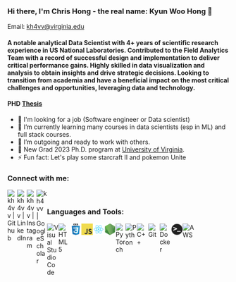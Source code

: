 ### Hi there, I'm Chris Hong - the real name: Kyun Woo Hong  👋
Email: kh4vv@virginia.edu

#### A notable analytical Data Scientist with 4+ years of scientific research experience in US National Laboratories. Contributed to the Field Analytics Team with a record of successful design and implementation to deliver critical performance gains. Highly skilled in data visualization and analysis to obtain insights and drive strategic decisions. Looking to transition from academia and have a beneficial impact on the most critical challenges and opportunities, leveraging data and technology.

#### PHD [Thesis](https://libraetd.lib.virginia.edu/public_view/k643b211g)

- 🔭 I'm looking for a job (Software engineer or Data scientist)
- 🌱 I’m currently learning many courses in data scientists (esp in ML) and full stack courses.
- 👯 I’m outgoing and ready to work with others. 
- 🥅 New Grad 2023 Ph.D. program at [University of Virginia](http://www.phys.virginia.edu/).
- ⚡ Fun fact: Let's play some starcraft II and pokemon Unite

### Connect with me:

[<img align="left" alt="kh4vv | Github" width="22px" src="https://cdn.jsdelivr.net/npm/simple-icons@v3/icons/github.svg" />][github]
[<img align="left" alt="kh4vv | LinkedIn" width="22px" src="https://cdn.jsdelivr.net/npm/simple-icons@v3/icons/linkedin.svg" />][linkedin]
[<img align="left" alt="kh4vv | Instagram" width="22px" src="https://cdn.jsdelivr.net/npm/simple-icons@v3/icons/instagram.svg" />][instagram]
[<img align="left" alt="kh4vv | GoogleScholar" width="24px" src="https://img.icons8.com/color/48/000000/google-scholar--v3.png"/>][google]

[instagram]:https://instagram.com/hongs_uva
[linkedin]:https://linkedin.com/in/hongs-uva
[github]:https://github.com/kh4vv
[google]:https://scholar.google.com/citations?user=jGvTYwkAAAAJ&hl=ko

<br />

### Languages and Tools:

[<img align="left" alt="Visual Studio Code" width="26px" src="https://img.icons8.com/color/48/000000/visual-studio-code-2019.png"/>][vs]
[<img align="left" alt="HTML5" width="26px" src="https://img.icons8.com/ios-filled/50/000000/html.png" />][html]
[<img align="left" alt="CSS3" width="26px" src="https://raw.githubusercontent.com/github/explore/80688e429a7d4ef2fca1e82350fe8e3517d3494d/topics/css/css.png" />][css]
[<img align="left" alt="JavaScript" width="26px" src="https://raw.githubusercontent.com/github/explore/80688e429a7d4ef2fca1e82350fe8e3517d3494d/topics/javascript/javascript.png" />][js]
[<img align="left" alt="React" width="26px" src="https://raw.githubusercontent.com/github/explore/80688e429a7d4ef2fca1e82350fe8e3517d3494d/topics/react/react.png" />][react]
[<img align="left" alt="Node.js" width="26px" src="https://raw.githubusercontent.com/github/explore/80688e429a7d4ef2fca1e82350fe8e3517d3494d/topics/nodejs/nodejs.png" />][node]
[<img align="left" alt="PyTorch" width="22px" src="https://upload.wikimedia.org/wikipedia/commons/1/10/PyTorch_logo_icon.svg" />][pytorch]
[<img align="left" alt="Python" width="26px" src="https://img.icons8.com/ios-filled/50/000000/python.png"/>][python]
[<img align="left" alt="C++" width="26px" src="https://img.icons8.com/ios-filled/50/000000/c-plus-plus-logo.png"/>][c]
[<img align="left" alt="Git" width="26px" src="https://img.icons8.com/ios-glyphs/30/000000/github.png"/>][git]
[<img align="left" alt="Docker" width="26px" src="https://img.icons8.com/fluency/48/000000/docker.png"/>][docker]
[<img align="left" alt="Terminal" width="26px" src="https://raw.githubusercontent.com/github/explore/80688e429a7d4ef2fca1e82350fe8e3517d3494d/topics/terminal/terminal.png"/>][terminal]
[<img align="left" alt="AWS" width="26px" src="https://img.icons8.com/color/48/000000/amazon-web-services.png"/>][aws]

[vs]:https://code.visualstudio.com
[html]:https://en.wikipedia.org/wiki/HTML
[css]:https://en.wikipedia.org/wiki/CSS
[js]:https://www.javascript.com
[react]:https://reactjs.org
[node]:https://nodejs.org/
[pytorch]:https://pytorch.org/
[python]:https://www.python.org/
[c]:https://en.wikipedia.org/wiki/C%2B%2B
[git]:https://github.com
[docker]:https://www.docker.com
[terminal]:https://ubuntu.com/tutorials/command-line-for-beginners#1-overview
[aws]:https://aws.amazon.com/
